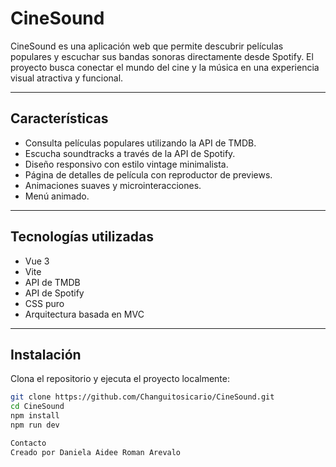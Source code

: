 # CineSound

CineSound es una aplicación web que permite descubrir películas populares y escuchar sus bandas sonoras directamente desde Spotify. El proyecto busca conectar el mundo del cine y la música en una experiencia visual atractiva y funcional.

---

## Características

- Consulta películas populares utilizando la API de TMDB.
- Escucha soundtracks a través de la API de Spotify.
- Diseño responsivo con estilo vintage minimalista.
- Página de detalles de película con reproductor de previews.
- Animaciones suaves y microinteracciones.
- Menú animado.

---

## Tecnologías utilizadas

- Vue 3
- Vite
- API de TMDB
- API de Spotify
- CSS puro
- Arquitectura basada en MVC

---

## Instalación

Clona el repositorio y ejecuta el proyecto localmente:

```bash
git clone https://github.com/Changuitosicario/CineSound.git
cd CineSound
npm install
npm run dev

Contacto
Creado por Daniela Aidee Roman Arevalo


